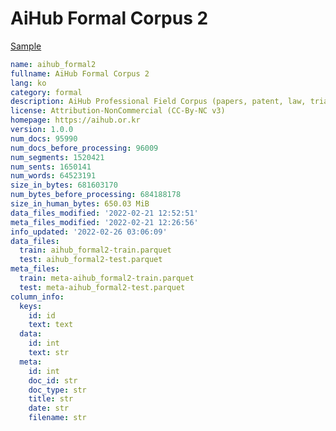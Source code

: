# AiHub Formal Corpus 2
 
[Sample](../sample/aihub_formal2.txt)
 
<!-- MARKDOWN-AUTO-DOCS:START (CODE:src=../../../ekorpkit/resources/corpora/aihub_formal2.yaml) -->
<!-- The below code snippet is automatically added from ../../../ekorpkit/resources/corpora/aihub_formal2.yaml -->
```yaml
name: aihub_formal2
fullname: AiHub Formal Corpus 2
lang: ko
category: formal
description: AiHub Professional Field Corpus (papers, patent, law, trial case, etc.)
license: Attribution-NonCommercial (CC-By-NC v3)
homepage: https://aihub.or.kr
version: 1.0.0
num_docs: 95990
num_docs_before_processing: 96009
num_segments: 1520421
num_sents: 1650141
num_words: 64523191
size_in_bytes: 681603170
num_bytes_before_processing: 684188178
size_in_human_bytes: 650.03 MiB
data_files_modified: '2022-02-21 12:52:51'
meta_files_modified: '2022-02-21 12:26:56'
info_updated: '2022-02-26 03:06:09'
data_files:
  train: aihub_formal2-train.parquet
  test: aihub_formal2-test.parquet
meta_files:
  train: meta-aihub_formal2-train.parquet
  test: meta-aihub_formal2-test.parquet
column_info:
  keys:
    id: id
    text: text
  data:
    id: int
    text: str
  meta:
    id: int
    doc_id: str
    doc_type: str
    title: str
    date: str
    filename: str
```
<!-- MARKDOWN-AUTO-DOCS:END -->
